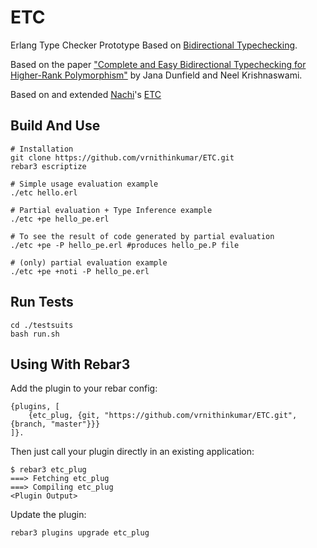 ETC
=====


Erlang Type Checker Prototype Based on [Bidirectional Typechecking](https://arxiv.org/abs/1908.05839).

Based on the paper ["Complete and Easy Bidirectional Typechecking for Higher-Rank Polymorphism"](https://www.cl.cam.ac.uk/~nk480/bidir.pdf) by Jana Dunfield and Neel Krishnaswami.

Based on and extended [Nachi](https://github.com/nachivpn)'s [ETC](https://github.com/nachivpn/mt)

Build And Use
-----
    # Installation
    git clone https://github.com/vrnithinkumar/ETC.git
    rebar3 escriptize

    # Simple usage evaluation example
    ./etc hello.erl

    # Partial evaluation + Type Inference example
    ./etc +pe hello_pe.erl

    # To see the result of code generated by partial evaluation 
    ./etc +pe -P hello_pe.erl #produces hello_pe.P file

    # (only) partial evaluation example
    ./etc +pe +noti -P hello_pe.erl

Run Tests
-----
    cd ./testsuits
    bash run.sh

Using With Rebar3
-----

Add the plugin to your rebar config:

    {plugins, [
        {etc_plug, {git, "https://github.com/vrnithinkumar/ETC.git", {branch, "master"}}}
    ]}.

Then just call your plugin directly in an existing application:

    $ rebar3 etc_plug
    ===> Fetching etc_plug
    ===> Compiling etc_plug
    <Plugin Output>

Update the plugin:

    rebar3 plugins upgrade etc_plug
